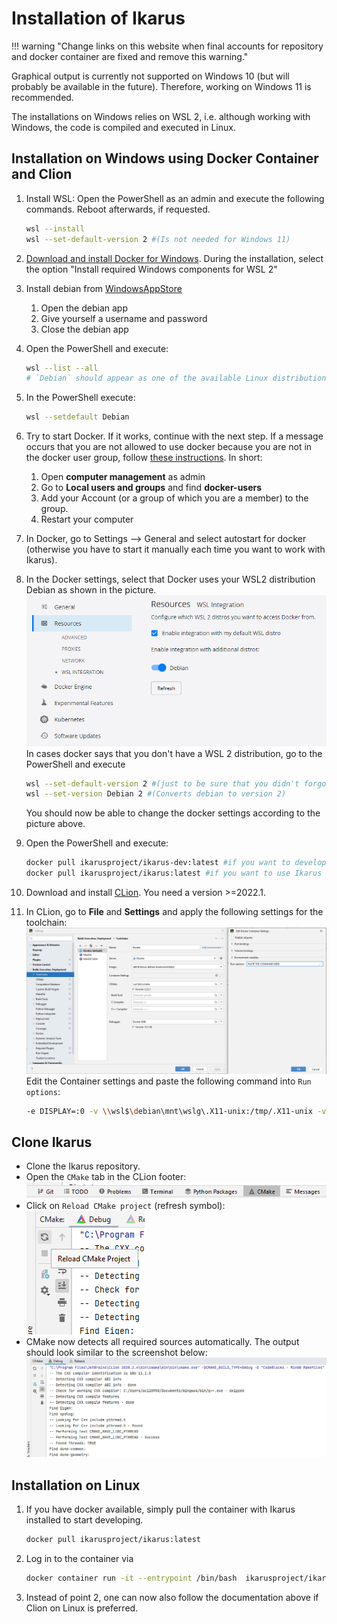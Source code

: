 # Installation of Ikarus

!!! warning "Change links on this website when final accounts for repository and docker container are fixed and remove this warning."

Graphical output is currently not supported on Windows 10 (but will probably be available in the future). Therefore,
working on Windows 11 is recommended.

The installations on Windows relies on WSL 2, i.e. although working with Windows, the code is compiled and executed in Linux.

## Installation on Windows using Docker Container and Clion

1. Install WSL: Open the PowerShell as an admin and execute the following commands. Reboot afterwards, if requested.

    ```sh
    wsl --install
    wsl --set-default-version 2 #(Is not needed for Windows 11)
    ```

2. [Download and install Docker for Windows](https://docs.docker.com/desktop/windows/install/).
  During the installation, select the option "Install required Windows components for WSL 2"
3. Install debian from [WindowsAppStore](https://www.microsoft.com/en-us/p/debian/9msvkqc78pk6#activetab=pivot:overviewtab)
    1. Open the debian app
    2. Give yourself a username and password
    3. Close the debian app
4. Open the PowerShell and execute:

    ```sh
    wsl --list --all
    # `Debian` should appear as one of the available Linux distributions.
    ```

5. In the PowerShell execute:

    ```sh
    wsl --setdefault Debian
    ```

6. Try to start Docker. If it works, continue with the next step. If a message occurs that you are not allowed to use docker because
    you are not in the docker user group, follow [these instructions](https://icij.gitbook.io/datashare/faq-errors/you-are-not-allowed-to-use-docker-you-must-be-in-the-docker-users-group-.-what-should-i-do).
    In short:
    1. Open **computer management** as admin
    2. Go to **Local users and groups** and find **docker-users**
    3. Add your Account (or a group of which you are a member) to the group.
    4. Restart your computer
7. In Docker, go to Settings --> General and select autostart for docker
    (otherwise you have to start it manually each time you want to work with Ikarus).
8. In the Docker settings, select that Docker uses your WSL2 distribution Debian as shown in the picture.
    ![DockerWslSettings.png](auxiliaryImages/Installation/DockerWslSettings.png)
    In cases docker says that you don't have a WSL 2 distribution, go to the PowerShell and execute

    ```sh
    wsl --set-default-version 2 #(just to be sure that you didn't forgot this at the beginning)
    wsl --set-version Debian 2 #(Converts debian to version 2)
    ```

    You should now be able to change the docker settings according to the picture above.
9. Open the PowerShell and execute:

    ```sh
    docker pull ikarusproject/ikarus-dev:latest #if you want to develop in Ikarus
    docker pull ikarusproject/ikarus:latest #if you want to use Ikarus to run your own main file as in https://github.com/ikarus-project/ikarus-examples
    ```

10. Download and install [CLion](https://www.jetbrains.com/clion). You need a version >=2022.1.
11. In CLion, go to **File** and **Settings** and apply the following settings for the toolchain:
    ![img.png](auxiliaryImages/Installation/CLionToolchainSettings.png)
    Edit the Container settings and paste the following command into `Run options`:

    ```sh
    -e DISPLAY=:0 -v \\wsl$\debian\mnt\wslg\.X11-unix:/tmp/.X11-unix -v \\wsl$\debian\mnt\wslg:/mnt/wslg --cap-add=SYS_PTRACE
    ```

## Clone Ikarus

- Clone the Ikarus repository.
- Open the `CMake` tab in the CLion footer:
  ![ClionFooter.png](auxiliaryImages/Installation/ClionFooter.png)
- Click on `Reload CMake project` (refresh symbol):
  ![ReloadCmakeProject.png](auxiliaryImages/Installation/ReloadCmakeProject.png)
- CMake now detects all required sources automatically. The output should look similar to
  the screenshot below:
  ![CMakeOutput.png](auxiliaryImages/Installation/CMakeOutput.png)

## Installation on Linux

1. If you have docker available, simply pull the container with Ikarus installed to start developing.

    ```sh
    docker pull ikarusproject/ikarus:latest
    ```

2. Log in to the container via

    ```sh
    docker container run -it --entrypoint /bin/bash  ikarusproject/ikarus:latest
    ```

3. Instead of point 2, one can now also follow the documentation above if Clion on Linux is preferred.
